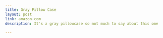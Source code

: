 ```yaml
---
title: Gray Pillow Case
layout: post
link: amazon.com
description: It's a gray pillowcase so not much to say about this one

---
```

